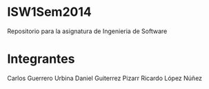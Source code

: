 ISW1Sem2014
===========

Repositorio para la asignatura de Ingenieria de Software


Integrantes
===========
Carlos Guerrero Urbina
Daniel Guiterrez Pizarr
Ricardo López Núñez
